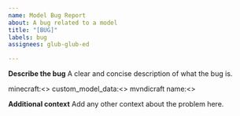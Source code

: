 ```yaml
---
name: Model Bug Report
about: A bug related to a model
title: "[BUG]"
labels: bug
assignees: glub-glub-ed

---
```


**Describe the bug**
A clear and concise description of what the bug is.

minecraft:<>
custom_model_data:<>
mvndicraft name:<>

**Additional context**
Add any other context about the problem here.
